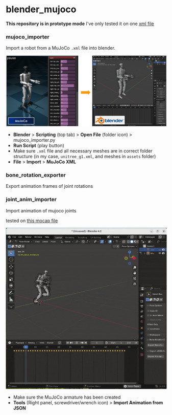 # blender_mujoco

**This repository is in prototype mode**
I've only tested it on one [xml file](https://github.com/danieldugas/DeepMimic_mujoco/blob/8ee8f10c4bc1c930d1cbbed2fe5b9a58a73b58bc/src/mujoco/humanoid_deepmimic/envs/asset/deepmimic_unitree_g1.xml)

### mujoco_importer

Import a robot from a MuJoCo `.xml` file into blender.

![mujoco_importer](media/mujoco_importer.png)

- **Blender** > **Scripting** (top tab) > **Open File** (folder icon) > mujoco_importer.py
- **Run Script** (play button)
- Make sure `.xml` file and all necessary meshes are in correct folder structure (in my case, `unitree_g1.xml`, and meshes in `assets` folder)
- **File** > **Import** > **MuJoCo XML**

### bone_rotation_exporter

Export animation frames of joint rotations

### joint_anim_importer

Import animation of mujoco joints

tested on [this mocap file](https://github.com/danieldugas/DeepMimic_mujoco/blob/967f4c255b41afcacb25d694c1ff2016129db2a4/src/mujoco/motions/unitree_g1_run.txt)

![joint_anim_importer](media/g1_run_mocap.gif)

- Make sure the MuJoCo armature has been created
- **Tools** (Right panel, screwdriver/wrench icon) > **Import Animation from JSON**